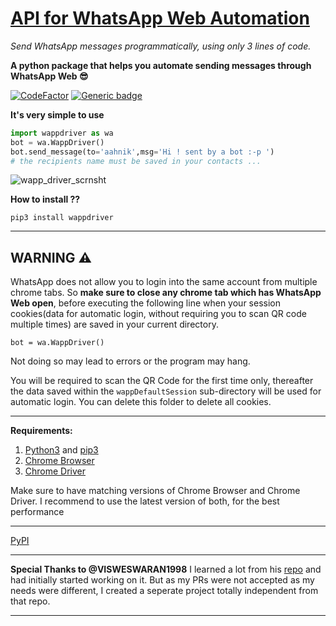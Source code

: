 # [API for WhatsApp Web Automation](https://aahnik.github.io/wappdriver/)
_Send WhatsApp messages programmatically, using only 3 lines of code._


**A python package that helps you automate sending messages through WhatsApp Web 😎**



[![CodeFactor](https://www.codefactor.io/repository/github/aahnik/wappdriver/badge)](https://www.codefactor.io/repository/github/aahnik/wappdriver)
[![Generic badge](https://img.shields.io/badge/tests-passing-<COLOR>.svg)]()

**It's very simple to use**

```python
import wappdriver as wa
bot = wa.WappDriver()
bot.send_message(to='aahnik',msg='Hi ! sent by a bot :-p ')
# the recipients name must be saved in your contacts ...

```
![wapp_driver_scrnsht](https://user-images.githubusercontent.com/66209958/90502857-2879a600-e16c-11ea-8f7f-7bbf2a993a13.png)

**How to install ??**

```
pip3 install wappdriver
```



---


## WARNING  ⚠️
WhatsApp does not allow you to login into the same account from multiple chrome tabs.
So **make sure to close any chrome tab which has WhatsApp Web open**, before executing the following  line when your session cookies(data for automatic login, without requiring you to scan QR code multiple times) are saved in your current directory.

`bot = wa.WappDriver()`

Not doing so may lead to errors or the program may hang. 

You will be required to scan the QR Code for the first time only, thereafter the data saved within the `wappDefaultSession` sub-directory will be used for automatic login. You can delete this folder to delete all cookies. 

---

**Requirements:**

1. [Python3](https://www.python.org/) and [pip3](https://www.python.org/)
2. [Chrome Browser](https://www.google.com/chrome/) 
3. [Chrome Driver](https://chromedriver.storage.googleapis.com/index.html?path=84.0.4147.30/)

Make sure to have matching versions of Chrome Browser and Chrome Driver.
I recommend to use the latest version of both, for the best performance

----



[PyPI](https://pypi.org/project/wappdriver/)

---


**Special Thanks to @VISWESWARAN1998**
I learned a lot from his [repo](https://github.com/aahnik/Simple-Yet-Hackable-WhatsApp-api) and had initially started working on it.
But as my PRs were not accepted as my needs were different, I created a seperate project totally independent from that repo.

---

